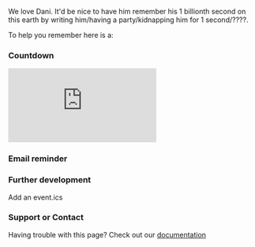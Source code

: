 We love Dani.
It'd be nice to have him remember his 1 billionth second on this earth by writing him/having a party/kidnapping him for 1 second/????.

To help you remember here is a:

### Countdown

<iframe src="https://free.timeanddate.com/countdown/i85iw7ne/n268/cf100/cm0/cu4/ct0/cs0/ca0/co1/cr0/ss0/cac000/cpc000/pcfff/tc66c/fs100/szw320/szh135/tatTime%20left%20to%20Dani's%201%20billionth%20second/tac000/tptTime%20since%20Event%20started%20in/tpc000/iso2022-01-13T00:00:00" allowtransparency="true" frameborder="0"></iframe>

### Email reminder

### Further development

Add an event.ics

### Support or Contact

Having trouble with this page? Check out our [documentation](https://lmgtfy.app/?q=internet+problems)

